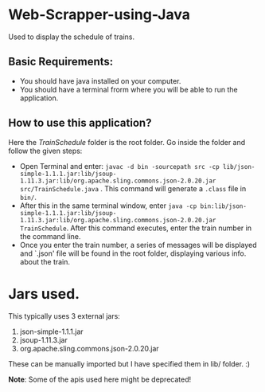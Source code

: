 # Web-Scrapper-using-Java
Used to display the schedule of trains.

## Basic Requirements:

* You should have java installed on your computer.
* You should have a terminal frorm where you will be able to run the application.

## How to use this application?

Here the _TrainSchedule_ folder is the root folder. Go inside the folder and follow the given steps:

* Open Terminal and enter: `javac -d bin -sourcepath src -cp lib/json-simple-1.1.1.jar:lib/jsoup-1.11.3.jar:lib/org.apache.sling.commons.json-2.0.20.jar src/TrainSchedule.java` . This command will generate a `.class` file in `bin/`.
* After this in the same terminal window, enter `java -cp bin:lib/json-simple-1.1.1.jar:lib/jsoup-1.11.3.jar:lib/org.apache.sling.commons.json-2.0.20.jar TrainSchedule`. After this command executes, enter the train number in the command line.
* Once you enter the train number, a series of messages will be displayed and `.json' file will be found in the root folder, displaying various info. about the train.

# Jars used.

This typically uses 3 external jars:

1. json-simple-1.1.1.jar
2. jsoup-1.11.3.jar
3. org.apache.sling.commons.json-2.0.20.jar

These can be manually imported but I have specified them in lib/ folder. :)

**Note**: Some of the apis used here might be deprecated!
